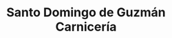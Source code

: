 ---
title: "Santo Domingo de Guzmán Carnicería"
url: /santo-domingo/santo-domingo-de-guzman-carniceria/
shop: Metzgerei
---